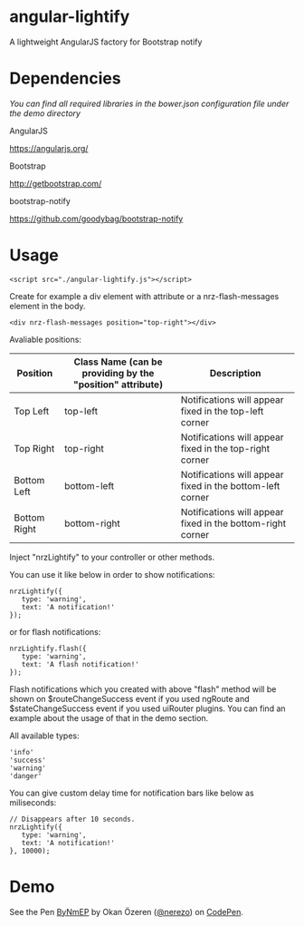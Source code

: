 angular-lightify
==============

A lightweight AngularJS factory for Bootstrap notify

Dependencies
==============

_You can find all required libraries in the bower.json configuration file under the demo directory_

AngularJS

https://angularjs.org/


Bootstrap

http://getbootstrap.com/


bootstrap-notify

https://github.com/goodybag/bootstrap-notify


Usage
==============

```
<script src="./angular-lightify.js"></script>
```

Create for example a div element with attribute or a nrz-flash-messages element in the body.

```
<div nrz-flash-messages position="top-right"></div>
```

Avaliable positions:

| Position      | Class Name (can be providing by the "position" attribute) | Description |
| ------------- | ------------- | ------------- |
| Top Left | top-left | Notifications will appear fixed in the top-left corner |
| Top Right | top-right | Notifications will appear fixed in the top-right corner |
| Bottom Left | bottom-left | Notifications will appear fixed in the bottom-left corner |
| Bottom Right | bottom-right | Notifications will appear fixed in the bottom-right corner |

Inject "nrzLightify" to your controller or other methods.

You can use it like below in order to show notifications:
```
nrzLightify({
   type: 'warning',
   text: 'A notification!'
});
```
or for flash notifications:
```
nrzLightify.flash({
   type: 'warning',
   text: 'A flash notification!'
});
```
Flash notifications which you created with above "flash" method will be shown on $routeChangeSuccess event if you used ngRoute and $stateChangeSuccess event if you used uiRouter plugins. You can find an example about the usage of that in the demo section.

All available types:
```
'info'
'success'
'warning'
'danger'
```
You can give custom delay time for notification bars like below as miliseconds:
```
// Disappears after 10 seconds.
nrzLightify({
   type: 'warning',
   text: 'A notification!'
}, 10000);
```

Demo
==============
<p data-height="515" data-theme-id="10341" data-slug-hash="ByNmEP" data-default-tab="result" data-user="nerezo" class='codepen'>See the Pen <a href='http://codepen.io/nerezo/pen/ByNmEP/'>ByNmEP</a> by Okan Özeren (<a href='http://codepen.io/nerezo'>@nerezo</a>) on <a href='http://codepen.io'>CodePen</a>.</p>
<script async src="//assets.codepen.io/assets/embed/ei.js"></script>

